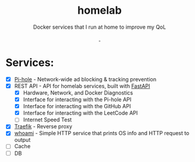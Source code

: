 <h1 align="center">homelab</h1>

<p align="center">Docker services that I run at home to improve my QoL</p>

<p align="center">
  <a aria-label="CI code quality checks status" href="https://github.com/noahtigner/homelab/actions/workflows/quality.yml">
    <img alt="" src="https://github.com/noahtigner/homelab/actions/workflows/quality.yml/badge.svg">
  </a>
  <a aria-label="CI dependency scanning status" href="https://github.com/noahtigner/homelab/actions/workflows/codeql.yml">
    <img alt="" src="https://github.com/noahtigner/homelab/actions/workflows/codeql.yml/badge.svg">
  </a>
</p>

# Services:

-   [x] [Pi-hole](https://pi-hole.net/) - Network-wide ad blocking & tracking prevention
-   [x] REST API - API for homelab services, built with [FastAPI](https://fastapi.tiangolo.com/)
    -   [x] Hardware, Network, and Docker Diagnostics
    -   [x] Interface for interacting with the Pi-hole API
    -   [x] Interface for interacting with the GitHub API
    -   [x] Interface for interacting with the LeetCode API
    -   [ ] Internet Speed Test
-   [x] [Traefik](https://traefik.io/) - Reverse proxy
-   [x] [whoami](https://hub.docker.com/r/containous/whoami) - Simple HTTP service that prints OS info and HTTP request to output
-   [ ] Cache
-   [ ] DB
